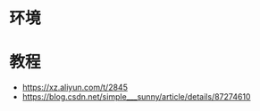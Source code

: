 # 环境
# 教程
* https://xz.aliyun.com/t/2845
* https://blog.csdn.net/simple___sunny/article/details/87274610
